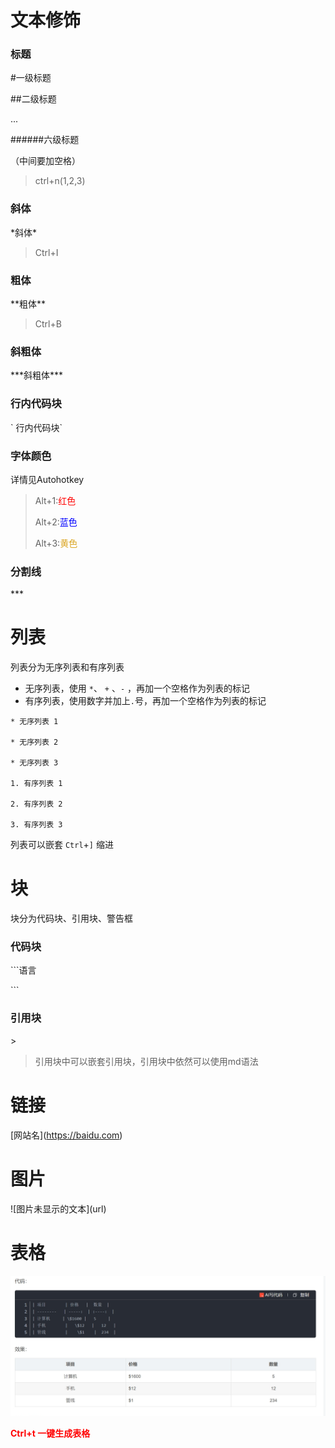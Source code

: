 # 文本修饰

### 标题

#一级标题

##二级标题

...

######六级标题

（中间要加空格）

> ctrl+n(1,2,3)

### 斜体

\*斜体\*

> Ctrl+I



### 粗体

\*\*粗体\*\*

> Ctrl+B



### 斜粗体

\*\*\*斜粗体\*\*\*



### 行内代码块

\` 行内代码块\`



### 字体颜色

详情见Autohotkey

> Alt+1:<font color='red'>红色</font>
>
> Alt+2:<font color='blue'>蓝色</font>
>
> Alt+3:<font color='DAA520'>黄色</font>



### 分割线

\*\*\*

# 列表

列表分为无序列表和有序列表

* 无序列表，使用 `*`、 `+` 、`-` ，再加一个空格作为列表的标记
* 有序列表，使用数字并加上`.`号，再加一个空格作为列表的标记

```
* 无序列表 1

* 无序列表 2

* 无序列表 3

1. 有序列表 1

2. 有序列表 2

3. 有序列表 3
```

列表可以嵌套 `Ctrl`+`]` 缩进



# 块

块分为代码块、引用块、警告框

### 代码块

\`\`\`语言



\`\`\`

### 引用块

\>



> 引用块中可以嵌套引用块，引用块中依然可以使用md语法

# 链接

[网站名]\(https://baidu.com)

# 图片

\![图片未显示的文本]\(url)

# 表格

![image-20250623225558251](./img/image-20250623225558251.png)

**<font color='red'>Ctrl+t 一键生成表格</font>**

